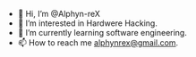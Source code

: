 - 👋 Hi, I’m @Alphyn-reX
- 👀 I’m interested in Hardwere Hacking.
- 🌱 I’m currently learning software engineering.
- 📫 How to reach me alphynrex@gmail.com.

<!---
Alphyn-reX/Alphyn-reX is a ✨ special ✨ repository because its `README.md` (this file) appears on your GitHub profile.
You can click the Preview link to take a look at your changes.
--->
